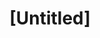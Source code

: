 ---
pid: VP47
title: "[Untitled]"
location_transcription: Germantown + Wisten St
zipcode: 
outside_phl: 
neighborhood: 
age: 
age_range: 
instagram: 
image_file_name: VP_47.jpg
proposal_transcription: |-
  Germantown Ave & Wister st
  1st protest against slavery;
topic: African Americans,History,Race Ethnicity
topic_summary: 0, 0, 0
type: Other No Form,Memorial
keywords_other: protest, slavery, germantown, activism
credit: 
image_labels: 
twitter: 
facebook: 
permalink: "/monuments/vp47/"
layout: item-page
---